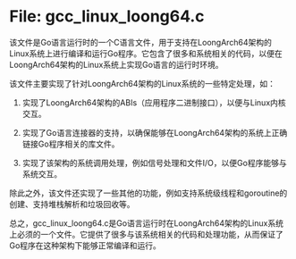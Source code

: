 # File: gcc_linux_loong64.c

该文件是Go语言运行时的一个C语言文件，用于支持在LoongArch64架构的Linux系统上进行编译和运行Go程序。它包含了很多和系统相关的代码，以便在LoongArch64架构的Linux系统上实现Go语言的运行时环境。

该文件主要实现了针对LoongArch64架构的Linux系统的一些特定处理，如：

1. 实现了LoongArch64架构的ABIs（应用程序二进制接口），以便与Linux内核交互。

2. 实现了Go语言连接器的支持，以确保能够在LoongArch64架构的系统上正确链接Go程序相关的库文件。

3. 实现了该架构的系统调用处理，例如信号处理和文件I/O，以便Go程序能够与系统交互。

除此之外，该文件还实现了一些其他的功能，例如支持系统级线程和goroutine的创建、支持堆栈解析和垃圾回收等。

总之，gcc_linux_loong64.c是Go语言运行时在LoongArch64架构的Linux系统上必须的一个文件。它提供了很多与该系统相关的代码和处理功能，从而保证了Go程序在这种架构下能够正常编译和运行。

